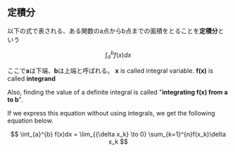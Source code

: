 ## 定積分
以下の式で表される、ある関数のa点からb点までの面積をとることを**定積分**という

$$ \int_{a}^{b} f(x)dx $$

ここで**a**は下端、**b**は上端と呼ばれる。
**x** is called integral variable. **f(x)** is called **integrand**

Also, finding the value of a definite integral is called "**integrating f(x) from a to b**".

If we express this equation without using integrals, we get the following equation below.

$$ \int_{a}^{b} f(x)dx = \lim_{{\delta x_k} \to 0} \sum_{k=1}^{n}f(x_k)\delta x_k $$